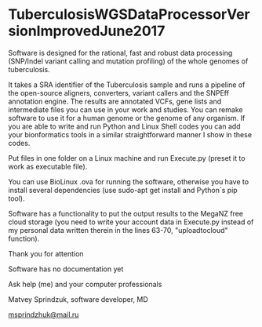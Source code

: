 # TuberculosisWGSDataProcessorVersionImprovedJune2017

Software is designed for the rational, fast and robust data processing (SNP/Indel variant calling and mutation profiling) of the whole genomes of tuberculosis. 

It takes a SRA identifier of the Tuberculosis sample and runs a pipeline of the open-source aligners, converters, variant callers and the SNPEff annotation engine. The results are annotated VCFs, gene lists and intermediate files you can use in your work and studies. You can remake software to use it for a human genome or the genome of any organism. If you are able to write and run Python and Linux Shell codes you can add your bionformatics tools in a similar straightforward manner I show in these codes.

Put files in one folder on a Linux machine and run Execute.py (preset it to work as executable file).

You can use BioLinux .ova for running the software, otherwise you have to install several dependencies (use sudo-apt get install and Python`s pip tool).

Software has a functionality to put the output results to the MegaNZ free cloud storage (you need to write your account data in Execute.py instead of my personal data written therein in the lines 63-70, "uploadtocloud" function).

Thank you for attention

Software has no documentation yet


Ask help (me) and your computer professionals

Matvey Sprindzuk, software developer, MD

msprindzhuk@mail.ru


